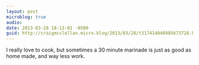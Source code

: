 ```yaml
---
layout: post
microblog: true
audio: 
date: 2013-03-28 18:13:01 -0500
guid: http://craigmcclellan.micro.blog/2013/03/28/t317414048985673728.html
---
```

I really love to cook, but sometimes a 30 minute marinade is just as good as home made, and way less work.
